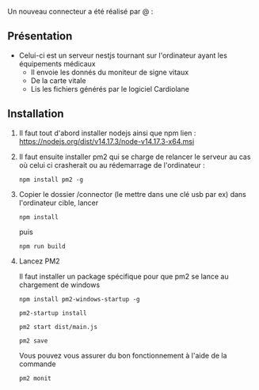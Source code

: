 Un nouveau connecteur a été réalisé par @<Thomas Goodarzi> :
## Présentation
- Celui-ci est un serveur nestjs tournant sur l'ordinateur ayant les équipements médicaux
   - Il envoie les donnés du moniteur de signe vitaux
   - De la carte vitale
   - Lis les fichiers générés par le logiciel Cardiolane

## Installation

1. Il faut tout d'abord installer nodejs ainsi que npm 
lien : https://nodejs.org/dist/v14.17.3/node-v14.17.3-x64.msi

2. Il faut ensuite installer pm2 qui se charge de relancer le serveur au cas où celui ci crasherait ou au rédemarrage de l'ordinateur : 

    `npm install pm2 -g`

3. Copier le dossier /connector (le mettre dans une clé usb par ex) dans l'ordinateur cible, lancer

    `npm install` 

    puis

    `npm run build`

4. Lancez PM2 

    Il faut installer un package spécifique pour que pm2 se lance au chargement de windows

   `npm install pm2-windows-startup -g`

   `pm2-startup install`


   `pm2 start dist/main.js`

   `pm2 save`

    Vous pouvez vous assurer du bon fonctionnement à l'aide de la commande 

   `pm2 monit`
